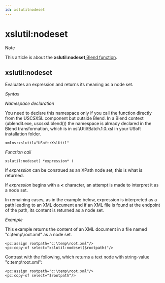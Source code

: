 ```yaml
---
id: xslutilnodeset
---
```


# xslutil:nodeset



> [!NOTE]
> This article is about the **xslutil:nodeset**[ Blend function](/docs/Repositories/Blend%20functions).

## **xslutil:nodeset**

Evaluates an expression and returns its meaning as a node set.

*Syntax*

*Namespace declaration*

You need to declare this namespace only if you call the function directly from the USCSXSL component but outside Blend. In a Blend context (ublendit.exe, uscsxsl.blend()) the namespace is already declared in the Blend transformation, which is in xsl\\Util\\Batch.1.0.xsl in your USoft installation folder.

```
xmlns:xslutil="USoft:XslUtil"
```

*Function call*

```
xslutil:nodeset( *expression* )
```

If *expression* can be construed as an XPath node set, this is what is returned.

If *expression* begins with a **<** character, an attempt is made to interpret it as a node set.

In remaining cases, as in the example below, expression is interpreted as a path leading to an XML document and if an XML file is found at the endpoint of the path, its content is returned as a node set.

*Example*

This example returns the content of an XML document in a file named "c:\\temp\\root.xml" as a node set.

```language-xml
<pc:assign rootpath="c:\temp\root.xml"/>
<pc:copy-of select="xslutil:nodeset($rootpath)"/>
```

Contrast with the following, which returns a text node with string-value "c:temp\\root.xml":

```language-xml
<pc:assign rootpath="c:\temp\root.xml"/>
<pc:copy-of select="$rootpath"/>
```

 
